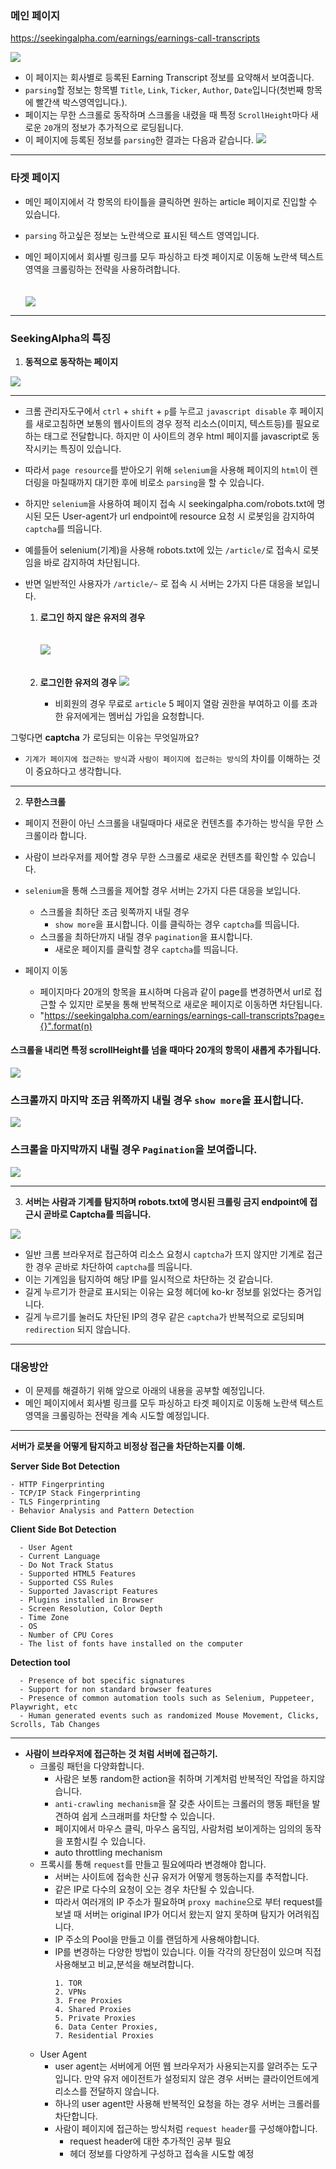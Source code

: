 
### 메인 페이지
https://seekingalpha.com/earnings/earnings-call-transcripts

<img src="./seekingalpha/main_page.png"></img>


- 이 페이지는 회사별로 등록된 Earning Transcript 정보를 요약해서 보여줍니다.
- `parsing`할 정보는 항목별 `Title`, `Link`, `Ticker`, `Author`, `Date`입니다(첫번째 항목에 빨간색 박스영역입니다.). 
- 페이지는 무한 스크롤로 동작하며 스크롤을 내렸을 때 특정 `ScrollHeight`마다 새로운 `20`개의 정보가 추가적으로 로딩됩니다.
- 이 페이지에 등록된 정보를 `parsing`한 결과는 다음과 같습니다.
    <img src="./seekingalpha/table.JPG"></img>


---

### 타겟 페이지
  
- 메인 페이지에서 각 항목의 타이틀을 클릭하면 원하는 article 페이지로 진입할 수 있습니다.
- `parsing` 하고싶은 정보는 노란색으로 표시된 텍스트 영역입니다.
- 메인 페이지에서 회사별 링크를 모두 파싱하고 타겟 페이지로 이동해 노란색 텍스트 영역을 크롤링하는 전략을 사용하려합니다. 
 
    <img src="./seekingalpha/wanted_page.JPG" style="margin-top:20px"></img>

---

### SeekingAlpha의 특징

1. **동적으로 동작하는 페이지**
   
<img src="./seekingalpha/javascript.JPG"></img>

---
- 크롬 관리자도구에서 `ctrl` + `shift` + `p`를 누르고 `javascript disable` 후 페이지를 새로고침하면 보통의 웹사이트의 경우 정적 리소스(이미지, 텍스트등)를 필요로하는 태그로 전달합니다. 하지만 이 사이트의 경우 html 페이지를 javascript로 동작시키는 특징이 있습니다.
    
- 따라서 `page resource`를 받아오기 위해 `selenium`을 사용해 페이지의 `html`이 렌더링을 마칠때까지 대기한 후에 비로소 `parsing`을 할 수 있습니다.
- 하지만 `selenium`을 사용하여 페이지 접속 시 seekingalpha.com/robots.txt에 명시된 모든 User-agent가 url endpoint에 resource 요청 시 로봇임을 감지하여 `captcha`를 띄웁니다.
  
- 예를들어 selenium(기계)을 사용해 robots.txt에 있는 `/article/`로 접속시 로봇임을 바로 감지하여 차단됩니다.
- 반면 일반적인 사용자가 `/article/~` 로 접속 시 서버는 2가지 다른 대응을 보입니다. 

    1. **로그인 하지 않은 유저의 경우**
   
        <img src="./seekingalpha/login_require1.JPG" style="margin-top:20px"></img>

    2. **로그인한 유저의 경우**
        <img src="./seekingalpha/membership_require.JPG" style="margin-top:20px"></img>
        - 비회원의 경우 무료로 `article` 5 페이지 열람 권한을 부여하고 이를 초과한 유저에게는 멤버십 가입을 요청합니다.

    
그렇다면 **captcha** 가 로딩되는 이유는 무엇일까요?
- `기계가 페이지에 접근하는 방식`과 `사람이 페이지에 접근하는 방식`의 차이를 이해하는 것이 중요하다고 생각합니다.

---
2. **무한스크롤**

- 페이지 전환이 아닌 스크롤을 내릴때마다 새로운 컨텐츠를 추가하는 방식을 무한 스크롤이라 합니다.
-  사람이 브라우저를 제어할 경우 무한 스크롤로 새로운 컨텐츠를 확인할 수 있습니다.
-  `selenium`을 통해 스크롤을 제어할 경우 서버는 2가지 다른 대응을 보입니다. 
    -  스크롤을 최하단 조금 윗쪽까지 내릴 경우
        - `show more`을 표시합니다. 이를 클릭하는 경우 `captcha`를 띄웁니다.
    - 스크롤을 최하단까지 내릴 경우 `pagination`을 표시합니다. 
      - 새로운 페이지를 클릭할 경우 `captcha`를 띄웁니다.

- 페이지 이동
  - 페이지마다 20개의 항목을 표시하며 다음과 같이 page를 변경하면서 url로 접근할 수 있지만 로봇을 통해 반복적으로 새로운 페이지로 이동하면 차단됩니다.
  -  "https://seekingalpha.com/earnings/earnings-call-transcripts?page={}".format(n)

#### 스크롤을 내리면 특정 scrollHeight를 넘을 때마다 20개의 항목이 새롭게 추가됩니다.
<img src="./seekingalpha/inf_scroll.JPG"></img>

### 스크롤까지 마지막 조금 위쪽까지 내릴 경우 `show more`을 표시합니다.
<img src="./seekingalpha/show_more.JPG"></img>


### 스크롤을 마지막까지 내릴 경우 `Pagination`을 보여줍니다.

<img src="./seekingalpha/pagination.JPG"></img>

---
3. **서버는 사람과 기계를 탐지하며 robots.txt에 명시된 크롤링 금지 endpoint에 접근시 곧바로 Captcha를 띄웁니다.**


<img src="./seekingalpha/captcha.JPG"></img>

- 일반 크롬 브라우저로 접근하여 리소스 요청시 `captcha`가 뜨지 않지만 기계로 접근한 경우 곧바로 차단하여 `captcha`를 띄웁니다.
- 이는 기계임을 탐지하여 해당 IP를 일시적으로 차단하는 것 같습니다. 
- 길게 누르기가 한글로 표시되는 이유는 요청 헤더에 ko-kr 정보를 읽었다는 증거입니다.
- 길게 누르기를 눌러도 차단된 IP의 경우 같은 `captcha`가 반복적으로 로딩되며 `redirection` 되지 않습니다.

---
### 대응방안

- 이 문제를 해결하기 위해 앞으로 아래의 내용을 공부할 예정입니다.
- 메인 페이지에서 회사별 링크를 모두 파싱하고 타겟 페이지로 이동해 노란색 텍스트 영역을 크롤링하는 전략을 계속 시도할 예정입니다.

---
**서버가 로봇을 어떻게 탐지하고 비정상 접근을 차단하는지를 이해.**


**Server Side Bot Detection**

    - HTTP Fingerprinting
    - TCP/IP Stack Fingerprinting
    - TLS Fingerprinting
    - Behavior Analysis and Pattern Detection       

**Client Side Bot Detection**

      - User Agent
      - Current Language
      - Do Not Track Status
      - Supported HTML5 Features
      - Supported CSS Rules
      - Supported Javascript Features
      - Plugins installed in Browser
      - Screen Resolution, Color Depth
      - Time Zone
      - OS
      - Number of CPU Cores
      - The list of fonts have installed on the computer

**Detection tool**
    
      - Presence of bot specific signatures
      - Support for non standard browser features
      - Presence of common automation tools such as Selenium, Puppeteer, Playwright, etc
      - Human generated events such as randomized Mouse Movement, Clicks, Scrolls, Tab Changes

---
- **사람이 브라우저에 접근하는 것 처럼 서버에 접근하기.**
  - 크롤링 패턴을 다양화합니다.
    - 사람은 보통 random한 action을 취하며 기계처럼 반복적인 작업을 하지않습니다.
    - `anti-crawling mechanism`을 잘 갖춘 사이트는 크롤러의 행동 패턴을 발견하여 쉽게 스크래퍼를 차단할 수 있습니다.
    - 페이지에서 마우스 클릭, 마우스 움직임, 사람처럼 보이게하는 임의의 동작을 포함시킬 수 있습니다.
    - auto throttling mechanism
  - 프록시를 통해 `request`를 만들고 필요에따라 변경해야 합니다.
    - 서버는 사이트에 접속한 신규 유저가 어떻게 행동하는지를 추적합니다.
    - 같은 IP로 다수의 요청이 오는 경우 차단될 수 있습니다.
    - 따라서 여러개의 IP 주소가 필요하며 `proxy machine`으로 부터 request를 보낼 때 서버는 original IP가 어디서 왔는지 알지 못하며 탐지가 어려워집니다.
    - IP 주소의 Pool을 만들고 이를 랜덤하게 사용해야합니다.
    - IP를 변경하는 다양한 방법이 있습니다. 이들 각각의 장단점이 있으며 직접 사용해보고 비교,분석을 해보려합니다.
        ```
        1. TOR
        2. VPNs
        3. Free Proxies
        4. Shared Proxies 
        5. Private Proxies 
        6. Data Center Proxies, 
        7. Residential Proxies
        ```
  - User Agent
    - user agent는 서버에게 어떤 웹 브라우저가 사용되는지를 알려주는 도구입니다. 만약 유저 에이전트가 설정되지 않은 경우 서버는 클라이언트에게 리소스를 전달하지 않습니다. 
    - 하나의 user agent만 사용해 반복적인 요청을 하는 경우 서버는 크롤러를 차단합니다. 
    - 사람이 페이지에 접근하는 방식처럼 `request header`를 구성해야합니다.
      - request header에 대한 추가적인 공부 필요
      - 헤더 정보를 다양하게 구성하고 접속을 시도할 예정 
    

